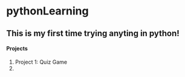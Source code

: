 # pythonLearning

## This is my first time trying anyting in python!

#### Projects

1. Project 1: Quiz Game
1. 